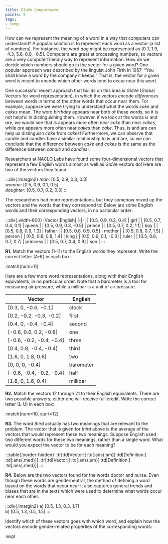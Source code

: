```yaml
---
title: GloVe Compartment
points: 5
tags:
- comp
---
```


How can we represent the meaning of a word in a way that computers can understand? A popular solution is
to represent each word as a vector (a list of numbers). For instance, the word *dog* might be represented as
[0.7, 1.9, -4.3, 5.6, 0.0, -0.5]. Computers are great at processing numbers, so vectors are a very computerfriendly way to represent information. How do we decide which numbers should go in the vector for a given
word? One popular approach was described by the linguist John Firth in 1957: “You shall know a word by the
company it keeps.” That is, the vector for a given word is meant to encode which other words tend to occur
near this word.

One successful recent approach that builds on this idea is GloVe (Global Vectors for word representation), in
which the vectors encode *differences* between words in terms of the other words that occur near them. For
example, suppose we were trying to understand what the words *cake* and *cakes* mean. The word *birthday*
appears near both of these words, so it is not helpful in distinguishing them. However, if we look at the
words *is* and *are*, we would see that *is* appears more often near *cake* than near *cakes*, while *are* appears
more often near *cakes* than *cake*. Thus, is and are can help us distinguish *cake* from *cakes*! Furthermore, we
can observe that candle and candles have a similar relationship to is and are, so we can conclude that the
difference between *cake* and *cakes* is the same as the difference between *candle* and *candles*!

Researchers at NACLO Labs have found some four-dimensional vectors that represent a few English words
almost as well as GloVe vectors do! Here are two of the vectors they found:

:::div{.lmargin2}
*man:* [0.5, 0.9, 0.3, 0.3]
<br>*woman:* [0.5, 0.9, 0.1, 0.5]
<br>*daughter:* [0.5, 0.7, 0.2, 0.3]
:::

The researchers had more representations, but they somehow mixed up the vectors and the words that they
correspond to! Below are some English words and their corresponding vectors, in no particular order:

:::div{.width-800}
|Vector|English|
|-|-|
| [0.5, 0.9, 0.2, 0.4] | girl |
| [0.5, 0.7, 0.4, 0.1] | queen |
| [0.5, 0.9, 0.3, -0.5] | prince |
| [0.5, 0.7, 0.2, 1.1] | boy |
| [0.5, 0.8, 0.9, 1.3] | father |
| [0.5, 0.8, 0.9, 0.5] | mother |
| [0.5, 0.8, 0.7, 1.5] | person |
| [0.5, 0.8, 0.8, 1.4] | king |
| [0.5, 0.9, 0.1, -0.3] | ruler |
| [0.5, 0.8, 0.7, 0.7] | princess |
| [0.5, 0.7, 0.4, 0.9] | son |
:::

**R1.** Match the vectors (1-11) to the English words they represent. Write the correct letter (A-K) in each box:

:match{num=11}

Here are a few more word representations, along with their English equivalents, in no particular order. Note
that a barometer is a tool for measuring air pressure, while a millibar is a unit of air pressure.

| Vector | English|
|-|-|
| [0.3, 0, -0.6, -0.1] | clock |
| [0.2, -0.2, -0.3, -0.2] | first |
| [0.4, 0, -0.4, -0.4] | second |
| [-0.6, 0.6, 0.2, -0.8] | one |
| [-0.6, -0.2, -0.4, -0.4] | three |
| [0.4, 0.8, -0.4, -0.4] | third |
| [1.6, 0, 1.8, 0.6] | two |
| [0, 0, 0, -0.4] | barometer |
| [-0.6, -0.4, -0.2, -0.4] | half |
| [1.8, 0, 1.6, 0.4] | millibar |


**R2.** Match the vectors 12 through 21 to their English equivalents. There are two possible answers; either one
will receive full credit. Write the correct letter (L-U) in each box:

:match{num=10, start=12}

**R3.** The word *third* actually has two meanings that are relevant to the problem. The vector that is given for
*third* above is the average of the vectors that would represent these two meanings. Suppose English used
two different words for these two meanings, rather than a single word. What would you expect the vector to
be for each meaning?

:::table{.border-hidden}
::tr[:td[Vector:] :td[:ans{.sm}] :td[Definition:] :td[:ans{.med}]]
::tr[:td[Vector:] :td[:ans{.sm}] :td[Definition:] :td[:ans{.med}]]
:::


**R4.** Below are the two vectors found for the words doctor and nurse. Even though these words are genderneutral, the method of defining a word based on the words that occur near it also captures general trends
and biases that are in the texts which were used to determine what words occur near each other.

:::div{.lmargin2}
a) [0.5, 1.3, 0.3, 1.7]
<br>b) [0.5, 1.3, 0.5, 1.5]
:::

Identify which of these vectors goes with which word, and explain how the vectors encode gender-related
properties of the corresponding words:

:expl